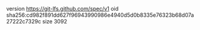 version https://git-lfs.github.com/spec/v1
oid sha256:cd982f891dd627f96943990986e4940d5d0b8335e76323b68d07a27222c7329c
size 3092

